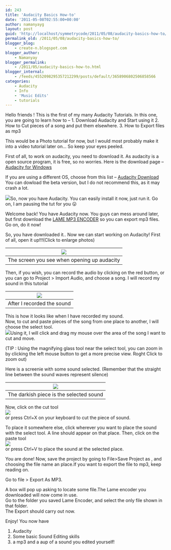 ```yaml
---
id: 243
title: 'Audacity Basics How-to'
date: '2011-05-08T02:55:00+00:00'
author: namanyayg
layout: post
guid: 'http://localhost/symmetrycode/2011/05/08/audacity-basics-how-to/'
permalink_old: /2011/05/08/audacity-basics-how-to/
blogger_blog:
    - create-n.blogspot.com
blogger_author:
    - Namanyay
blogger_permalink:
    - /2011/05/audacity-basics-how-to.html
blogger_internal:
    - /feeds/4552098295357212299/posts/default/3658906802506858566
categories:
    - Audacity
    - Info
    - 'Music Edits'
    - tutorials
---
```


Hello friends ! This is the first of my many Audacity Tutorials. In this one, you are going to learn how to – 1. Download Audacity and Start using it
2. How to Cut pieces of a song and put them elsewhere.
3. How to Export files as mp3

This would be a Photo tutorial for now, but I would most probably make it into a video tutorial later on… So keep your eyes peeled.

First of all, to work on audacity, you need to download it. As audacity is a open source program, it is free, so no worries. Here is the download page – [Audacity for Windows ](http://audacity.sourceforge.net/download/windows)

If you are using a different OS, choose from this list – [Audacity Download](http://audacity.sourceforge.net/download/)  
You can dowload the beta version, but I do not recommend this, as it may crash a lot.

[![](http://audacity.sourceforge.net/images/Audacity-logo-r_50pct.jpg)](http://audacity.sourceforge.net/images/Audacity-logo-r_50pct.jpg)So, now you have Audacity. You can easily install it now, just run it. Go on, I am pausing the tut for you 😛

Welcome back! You have Audacity now. You guys can mess around later, but first download the [LAME MP3 ENCODER](http://lame.buanzo.com.ar/) so you can export mp3 files. Go on, do it now!

So, you have downloaded it.. Now we can start working on Audacity! First of all, open it up!!!(Click to enlarge photos)

| [![](https://sites.google.com/site/animationbyn/audacity-tut-01-pics/Audacity_Blank_screenie.JPG?attredirects=0&d=1)](https://sites.google.com/site/animationbyn/audacity-tut-01-pics/Audacity_Blank_screenie.JPG?attredirects=0&d=1) |
|---|
| The screen you see when opening up audacity |

Then, if you wish, you can record the audio by clicking on the red button, or you can go to Project &gt; Import Audio, and choose a song. I will record my sound in this tutorial

| [![](https://sites.google.com/site/animationbyn/audacity-tut-01-pics/Audacity_Filled_Screenie.JPG?attredirects=0&d=1)](https://sites.google.com/site/animationbyn/audacity-tut-01-pics/Audacity_Filled_Screenie.JPG?attredirects=0&d=1) |
|---|
| After I recorded the sound |  |

This is how it looks like when I have recorded my sound.  
Now, to cut and paste pieces of the song from one place to another, I will choose the select tool.  
[![](https://sites.google.com/site/animationbyn/audacity-tut-01-pics/Audacity_Select_Tool.JPG?attredirects=0&d=1)](https://sites.google.com/site/animationbyn/audacity-tut-01-pics/Audacity_Select_Tool.JPG?attredirects=0&d=1)Using it, I will click and drag my mouse over the area of the song I want to cut and move.

(TIP : Using the magnifying glass tool near the select tool, you can zoom in by clicking the left mouse button to get a more precise view. Roght Click to zoom out)

Here is a screenie with some sound selected. (Remember that the straight line between the sound waves represent silence)

| [![](https://sites.google.com/site/animationbyn/audacity-tut-01-pics/Audacity_Select_Screenie.JPG?attredirects=0&d=1)](https://sites.google.com/site/animationbyn/audacity-tut-01-pics/Audacity_Select_Screenie.JPG?attredirects=0&d=1) |
|---|
| The darkish piece is the selected sound |

[  ](https://sites.google.com/site/animationbyn/audacity-tut-01-pics/AudacityCuttool.JPG?attredirects=0&d=1)Now, click on the cut tool  
[![](https://sites.google.com/site/animationbyn/audacity-tut-01-pics/AudacityCuttool.JPG?attredirects=0&d=1)](https://sites.google.com/site/animationbyn/audacity-tut-01-pics/AudacityCuttool.JPG?attredirects=0&d=1)   
or press Ctrl+X on your keyboard to cut the piece of sound.

[  ](https://sites.google.com/site/animationbyn/audacity-tut-01-pics/Audacity_Paste_tool.JPG?attredirects=0&d=1)To place it somewhere else, click wherever you want to place the sound with the select tool. A line should appear on that place. Then, click on the paste tool  
 [![](https://sites.google.com/site/animationbyn/audacity-tut-01-pics/Audacity_Paste_tool.JPG?attredirects=0&d=1)](https://sites.google.com/site/animationbyn/audacity-tut-01-pics/Audacity_Paste_tool.JPG?attredirects=0&d=1)  
or press Ctrl+V to place the sound at the selected place.

You are done! Now, save the project by going to File&gt;Save Project as , and choosing the file name an place.If you want to export the file to mp3, keep reading on.

Go to file &gt; Export As MP3.

A box will pop up asking to locate some file.The Lame encoder you downloaded will now come in use.  
Go to the folder you saved Lame Encoder, and select the only file shown in that folder.  
The Export should carry out now.

Enjoy! You now have

1. Audacity
2. Some basic Sound Editing skills
3. a mp3 and a aup of a sound you edited yourself!

